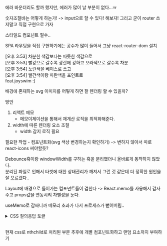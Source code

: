 에러 바운더리도 할까 했지만, 에러가 많이 날 부분이 없다...ㅠ

숫자조절바는 어떻게 하는가! -> input으로 할 수 있다! 해보자!
그리고 굳이 router 쓰지말고 직접 구현으로 가자

스타일드 컴포넌트 필수..

SPA 라우팅을 직접 구현하기에는 공수가 많이 들어서 그냥 react-router-dom 설치

[오후 3:53] 차분한 색감보다는 따듯한 색감으로<br>
[오후 3:53] 빨강으로 갈수록 광란에 강하고 보라색으로 갈수록 차분<br>
[오후 3:54] 노란색을 베이스로 쓰고<br>
[오후 3:54] 빨간색이랑 파란색을 포인트로<br>
feat.joyswim :)

배경에 존재하는 svg 이미지를 어떻게 하면 잘 렌더링 할 수 있을까?

방안

1. 리액트 메모
   - 메모이제이션을 통해서 재계산 로직을 최적화해준다.
2. width에 따른 렌더링 요소 조절
   - width 감지 로직 필요

필요한 작업 - 컴포넌트화(svg 색상 변경하는지 확인하기) -> 변하지 않아서 따로 react-icons 써야할듯?

Debounce훅이랑 windowWidth를 구하는 훅을 분리했더니 올바르게 동작하지 않았다.<br >
분리된 파일로 인해서 타겟에 대한 상태관리가 깨져서 그런 것 같은데 더 정확한 원인을 잘 모르겠다..

Layout에 배경으로 들어가는 컴포넌트들이 겹친다 -> React.memo를 사용해서 감사주고 props값을 변동시켜 차별성을 둔다.

useMemo로 감싸니까 메모리 초과가 나서 프로세스가 뻗어버림..

<details>
<summary>CSS 질의응답 토글</summary>
<div markdown="1">

색상
재미있고 익살스러운 사이트를 만들기 위해 오렌지 계열의 배경과 라이트모드 및 다크모드를 지원하려면 가독성과 조화를 고려한 색상 조합이 중요합니다. 아래는 추천하는 색상 조합입니다.

### 라이트 모드

- **배경색**: 밝은 오렌지 계열 (#FFE5B4)
- **글씨 색상**: 진한 갈색 (#5A3E36) 또는 검정 (#000000)
- **기타 색상**: 밝은 회색 (#F0F0F0) 또는 하이라이트 색상 (#FFD700, 황금색)

### 다크 모드

- **배경색**: 어두운 오렌지 계열 (#FF8C00)
- **글씨 색상**: 밝은 흰색 (#FFFFFF) 또는 연한 회색 (#D3D3D3)
- **기타 색상**: 어두운 회색 (#2F2F2F) 또는 하이라이트 색상 (#FFD700, 황금색)

### CSS 예시

```css
/* 라이트 모드 */
body.light-mode {
  background-color: #ffe5b4;
  color: #5a3e36;
}

body.light-mode .highlight {
  background-color: #ffd700;
}

/* 다크 모드 */
body.dark-mode {
  background-color: #ff8c00;
  color: #ffffff;
}

body.dark-mode .highlight {
  background-color: #ffd700;
}

/* 공통 스타일 */
.floating-element {
  position: absolute;
  animation: float 5s infinite;
}

/* 색상표에 있는 요소들 */
.color-1 {
  background-color: #ff0000;
}
.color-2 {
  background-color: #00ff00;
}
.color-3 {
  background-color: #0000ff;
}
.color-4 {
  background-color: #ff00ff;
}
.color-5 {
  background-color: #00ffff;
}
.color-6 {
  background-color: #ffa500;
}
.color-7 {
  background-color: #800080;
}
.color-8 {
  background-color: #008000;
}
.color-9 {
  background-color: #ffc0cb;
}
.color-10 {
  background-color: #ff5733;
}
.color-11 {
  background-color: #33ff57;
}
.color-12 {
  background-color: #5733ff;
}
.color-13 {
  background-color: #33ffff;
}
.color-14 {
  background-color: #ff33ff;
}
.color-15 {
  background-color: #33ffaa;
}
.color-16 {
  background-color: #aa33ff;
}
.color-17 {
  background-color: #33aaff;
}
.color-18 {
  background-color: #ffa733;
}
.color-19 {
  background-color: #733fff;
}

@keyframes float {
  0% {
    transform: translateY(0);
  }
  50% {
    transform: translateY(-20px);
  }
  100% {
    transform: translateY(0);
  }
}
```

이렇게 하면 배경색과 글씨 색상이 잘 어우러지면서도 가독성을 유지할 수 있습니다. 또한, 떠다니는 요소들의 색상이 배경과 잘 어울리도록 조정되어 재미있고 익살스러운 느낌을 줄 수 있습니다.
<br />
답변2<br />
더 어두운 다크모드 색상을 사용하여 눈의 피로를 줄이는 것이 좋습니다. 다음은 좀 더 어두운 다크모드 색상 조합입니다.

### 다크 모드

- **배경색**: 어두운 오렌지 계열 (#4E342E)
- **글씨 색상**: 밝은 흰색 (#FFFFFF) 또는 연한 회색 (#D3D3D3)
- **기타 색상**: 어두운 회색 (#2F2F2F) 또는 하이라이트 색상 (#FFD700, 황금색)

### CSS 예시

```css
/* 라이트 모드 */
body.light-mode {
  background-color: #ffe5b4;
  color: #5a3e36;
}

body.light-mode .highlight {
  background-color: #ffd700;
}

/* 다크 모드 */
body.dark-mode {
  background-color: #4e342e;
  color: #ffffff;
}

body.dark-mode .highlight {
  background-color: #ffd700;
}

/* 공통 스타일 */
.floating-element {
  position: absolute;
  animation: float 5s infinite;
}

/* 색상표에 있는 요소들 */
.color-1 {
  background-color: #ff0000;
}
.color-2 {
  background-color: #00ff00;
}
.color-3 {
  background-color: #0000ff;
}
.color-4 {
  background-color: #ff00ff;
}
.color-5 {
  background-color: #00ffff;
}
.color-6 {
  background-color: #ffa500;
}
.color-7 {
  background-color: #800080;
}
.color-8 {
  background-color: #008000;
}
.color-9 {
  background-color: #ffc0cb;
}
.color-10 {
  background-color: #ff5733;
}
.color-11 {
  background-color: #33ff57;
}
.color-12 {
  background-color: #5733ff;
}
.color-13 {
  background-color: #33ffff;
}
.color-14 {
  background-color: #ff33ff;
}
.color-15 {
  background-color: #33ffaa;
}
.color-16 {
  background-color: #aa33ff;
}
.color-17 {
  background-color: #33aaff;
}
.color-18 {
  background-color: #ffa733;
}
.color-19 {
  background-color: #733fff;
}

@keyframes float {
  0% {
    transform: translateY(0);
  }
  50% {
    transform: translateY(-20px);
  }
  100% {
    transform: translateY(0);
  }
}
```

이렇게 하면 다크 모드에서 배경색이 더 어두워지면서 눈의 피로를 줄일 수 있습니다. 밝은 글씨 색상과 조화를 이루어 가독성을 유지할 수 있습니다.

</div>
</details>
<br />

현재 css로 nthchild로 처리된 부분 추후에 개별 컴포넌트화하고 랜덤 요소까지 부여하기
